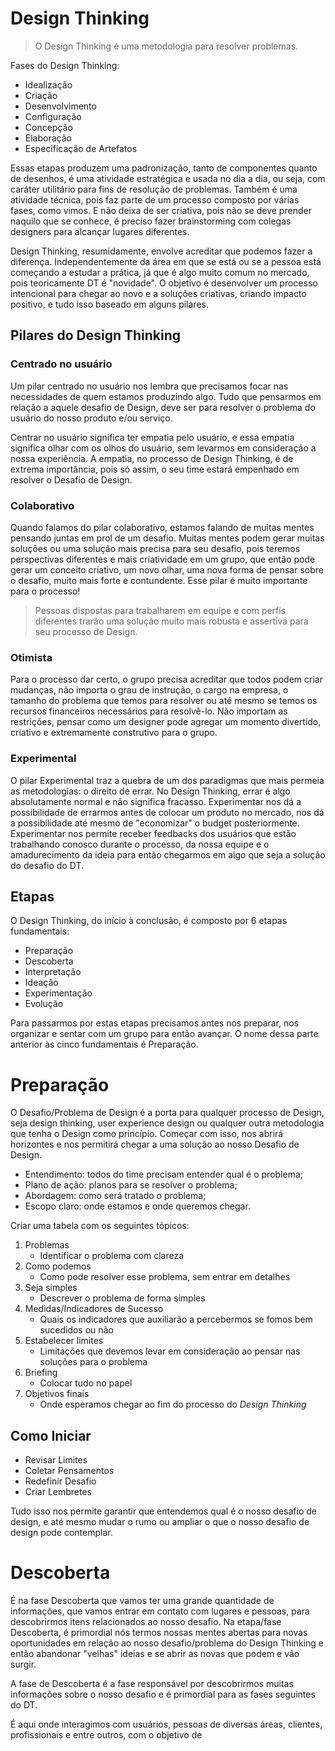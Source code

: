 # Design Thinking

>O Design Thinking é uma metodologia para resolver problemas.

Fases do Design Thinking:

* Idealização
* Criação
* Desenvolvimento
* Configuração
* Concepção
* Elaboração
* Especificação de Artefatos

Essas etapas produzem uma padronização, tanto de componentes quanto de desenhos, é uma atividade estratégica e usada no dia a dia, ou seja, com caráter utilitário para fins de resolução de problemas. Também é uma atividade técnica, pois faz parte de um processo composto por várias fases, como vimos. E não deixa de ser criativa, pois não se deve prender naquilo que se conhece, é preciso fazer brainstorming com colegas designers para alcançar lugares diferentes.

Design Thinking, resumidamente, envolve acreditar que podemos fazer a diferença. Independentemente da área em que se está ou se a pessoa está começando a estudar a prática, já que é algo muito comum no mercado, pois teoricamente DT é "novidade". O objetivo é desenvolver um processo intencional para chegar ao novo e a soluções criativas, criando impacto positivo, e tudo isso baseado em alguns pilares.

## Pilares do Design Thinking

### Centrado no usuário

Um pilar centrado no usuário nos lembra que precisamos focar nas necessidades de quem estamos produzindo algo. Tudo que pensarmos em relação a aquele desafio de Design, deve ser para resolver o problema do usuário do nosso produto e/ou serviço.

Centrar no usuário significa ter empatia pelo usuário, e essa empatia significa olhar com os olhos do usuário, sem levarmos em consideração a nossa experiência. A empatia, no processo de Design Thinking, é de extrema importância, pois só assim, o seu time estará empenhado em resolver o Desafio de Design.

### Colaborativo

Quando falamos do pilar colaborativo, estamos falando de muitas mentes pensando juntas em prol de um desafio. Muitas mentes podem gerar muitas soluções ou uma solução mais precisa para seu desafio, pois teremos perspectivas diferentes e mais criatividade em um grupo, que então pode gerar um conceito criativo, um novo olhar, uma nova forma de pensar sobre o desafio, muito mais forte e contundente. Esse pilar é muito importante para o processo!

>Pessoas dispostas para trabalharem em equipe e com perfis diferentes trarão uma solução muito mais robusta e assertiva para seu processo de Design.

### Otimista

Para o processo dar certo, o grupo precisa acreditar que todos podem criar mudanças, não importa o grau de instrução, o cargo na empresa, o tamanho do problema que temos para resolver ou até mesmo se temos os recursos financeiros necessários para resolvê-lo. Não importam as restrições, pensar como um designer pode agregar um momento divertido, criativo e extremamente construtivo para o grupo.

### Experimental

O pilar Experimental traz a quebra de um dos paradigmas que mais permeia as metodologias: o direito de errar. No Design Thinking, errar é algo absolutamente normal e não significa fracasso. Experimentar nos dá a possibilidade de errarmos antes de colocar um produto no mercado, nos dá a possibilidade até mesmo de "economizar" o budget posteriormente. Experimentar nos permite receber feedbacks dos usuários que estão trabalhando conosco durante o processo, da nossa equipe e o amadurecimento da ideia para então chegarmos em algo que seja a solução do desafio do DT.

## Etapas

O Design Thinking, do início à conclusão, é composto por 6 etapas fundamentais:

* Preparação
* Descoberta
* Interpretação
* Ideação
* Experimentação
* Evolução

Para passarmos por estas etapas precisamos antes nos preparar, nos organizar e sentar com um grupo para então avançar. O nome dessa parte anterior às cinco fundamentais é Preparação.

# Preparação

O Desafio/Problema de Design é a porta para qualquer processo de Design, seja design thinking, user experience design ou qualquer outra metodologia que tenha o Design como princípio. Começar com isso, nos abrirá horizontes e nos permitirá chegar a uma solução ao nosso Desafio de Design.

* Entendimento: todos do time precisam entender qual é o problema;
* Plano de ação: planos para se resolver o problema;
* Abordagem: como será tratado o problema;
* Escopo claro: onde estamos e onde queremos chegar.

Criar uma tabela com os seguintes tópicos:

1. Problemas
	* Identificar o problema com clareza
2. Como podemos
	* Como pode resolver esse problema, sem entrar em detalhes
3. Seja simples
	* Descrever o problema de forma simples
4. Medidas/Indicadores de Sucesso
	* Quais os indicadores que auxiliarão a percebermos se fomos bem sucedidos ou não
5. Estabelecer limites
	* Limitações que devemos levar em consideração ao pensar nas soluções para o problema
6. Briefing
	* Colocar tudo no papel
7. Objetivos finais
	* Onde esperamos chegar ao fim do processo do *Design Thinking*

## Como Iniciar

* Revisar Limites
* Coletar Pensamentos
* Redefinir Desafio
* Criar Lembretes

Tudo isso nos permite garantir que entendemos qual é o nosso desafio de design, e até mesmo mudar o rumo ou ampliar o que o nosso desafio de design pode contemplar.

# Descoberta

É na fase Descoberta que vamos ter uma grande quantidade de informações, que vamos entrar em contato com lugares e pessoas, para descobrirmos itens relacionados ao nosso desafio. Na etapa/fase Descoberta, é primordial nós termos nossas mentes abertas para novas oportunidades em relação ao nosso desafio/problema do Design Thinking e então abandonar "velhas" ideias e se abrir as novas que podem e vão surgir.

A fase de Descoberta é a fase responsável por descobrirmos muitas informações sobre o nosso desafio e é primordial para as fases seguintes do DT.

É aqui onde interagimos com usuários, pessoas de diversas áreas, clientes, profissionais e entre outros, com o objetivo de 
